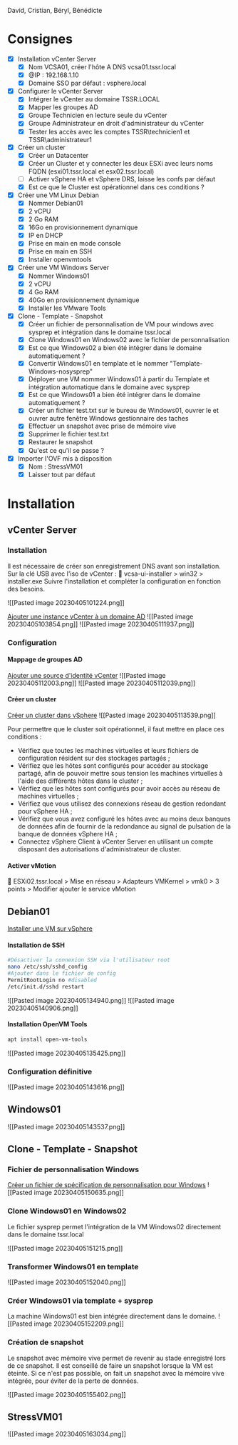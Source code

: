 David, Cristian, Béryl, Bénédicte

# Consignes
- [x] Installation vCenter Server
	- [x] Nom VCSA01, créer l'hôte A DNS vcsa01.tssr.local
	- [x] @IP : 192.168.1.10
	- [x] Domaine SSO par défaut : vsphere.local
- [x] Configurer le vCenter Server
	- [x] Intégrer le vCenter au domaine TSSR.LOCAL
	- [x] Mapper les groupes AD
	- [x] Groupe Technicien en lecture seule du vCenter
	- [x] Groupe Administrateur en droit d'administrateur du vCenter
	- [x] Tester les accès avec les comptes TSSR\\technicien1 et TSSR\\administrateur1
- [x] Créer un cluster
	- [x] Créer un Datacenter
	- [x] Créer un Cluster et y connecter les deux ESXi avec leurs noms FQDN (esxi01.tssr.local et esx02.tssr.local)
	- [ ] Activer vSphere HA et vSphere DRS, laisse les confs par défaut
	- [x] Est ce que le Cluster est opérationnel dans ces conditions ?
- [x] Créer une VM Linux Debian
	- [x] Nommer Debian01
	- [x] 2 vCPU
	- [x] 2 Go RAM
	- [x] 16Go en provisionnement dynamique
	- [x] IP en DHCP
	- [x] Prise en main en mode console
	- [x] Prise en main en SSH
	- [x] Installer openvmtools
- [x] Créer une VM Windows Server
	- [x] Nommer Windows01
	- [x] 2 vCPU
	- [x] 4 Go RAM
	- [x] 40Go en provisionnement dynamique
	- [x] Installer les VMware Tools
- [x] Clone - Template - Snapshot
	- [x] Créer un fichier de personnalisation de VM pour windows avec sysprep et intégration dans le domaine tssr.local
	- [x] Clone Windows01 en Windows02 avec le fichier de personnalisation
	- [x] Est ce que Windows02 a bien été intégrer dans le domaine automatiquement ?
	- [x] Convertir Windows01 en template et le nommer "Template-Windows-nosysprep"
	- [x] Déployer une VM nommer Windows01 à partir du Template et intégration automatique dans le domaine avec sysprep
	- [x] Est ce que Windows01 a bien été intégrer dans le domaine automatiquement ?
	- [x] Créer un fichier test.txt sur le bureau de Windows01, ouvrer le et ouvrer autre fenêtre Windows gestionnaire des taches
	- [x] Effectuer un snapshot avec prise de mémoire vive
	- [x] Supprimer le fichier test.txt
	- [x] Restaurer le snapshot
	- [x] Qu'est ce qu'il se passe ?
- [x] Importer l'OVF mis à disposition
	- [x] Nom : StressVM01
	- [x] Laisser tout par défaut

# Installation
## vCenter Server
### Installation
Il est nécessaire de créer son enregistrement DNS avant son installation. 
Sur la clé USB avec l'iso de vCenter : 
📂 vcsa-ui-installer > win32 > installer.exe
Suivre l'installation et compléter la configuration en fonction des besoins. 

![[Pasted image 20230405101224.png]]


[Ajouter une instance vCenter à un domaine AD](https://docs.vmware.com/fr/VMware-vSphere/7.0/com.vmware.vsphere.authentication.doc/GUID-02C0861B-BC0D-4CDD-BF4E-53A60EF03B71.html)
![[Pasted image 20230405103854.png]]
![[Pasted image 20230405111937.png]]

### Configuration
#### Mappage de groupes AD
[Ajouter une source d'identité vCenter](https://docs.vmware.com/fr/VMware-vSphere/7.0/com.vmware.vsphere.authentication.doc/GUID-B23B1360-8838-4FF2-B074-71643C4CB040.html#GUID-B23B1360-8838-4FF2-B074-71643C4CB040)
![[Pasted image 20230405112003.png]]
![[Pasted image 20230405112039.png]]

#### Créer un cluster
[Créer un cluster dans vSphere](https://docs.vmware.com/fr/VMware-vSphere/7.0/com.vmware.vsphere.avail.doc/GUID-AC35EFDD-F8B7-4FAF-B946-6553D7BDBF31.html)
![[Pasted image 20230405113539.png]]

Pour permettre que le cluster soit opérationnel, il faut mettre en place ces conditions : 
-   Vérifiez que toutes les machines virtuelles et leurs fichiers de configuration résident sur des stockages partagés ;
-   Vérifiez que les hôtes sont configurés pour accéder au stockage partagé, afin de pouvoir mettre sous tension les machines virtuelles à l'aide des différents hôtes dans le cluster ;
-   Vérifiez que les hôtes sont configurés pour avoir accès au réseau de machines virtuelles ;
-   Vérifiez que vous utilisez des connexions réseau de gestion redondant pour vSphere HA ;
-   Vérifiez que vous avez configuré les hôtes avec au moins deux banques de données afin de fournir de la redondance au signal de pulsation de la banque de données vSphere HA ;
-   Connectez vSphere Client à vCenter Server en utilisant un compte disposant des autorisations d'administrateur de cluster.

#### Activer vMotion
📂 ESXi02.tssr.local > Mise en réseau > Adapteurs VMKernel > vmk0 > 3 points > Modifier 
	ajouter le service vMotion

## Debian01
[Installer une VM sur vSphere](https://docs.vmware.com/fr/VMware-Horizon-7/7.13/virtual-desktops/GUID-385F7959-2595-4F11-BC9F-408831A2BD1F.html)

#### Installation de SSH
``` bash
#Désactiver la connexion SSH via l'utilisateur root
nano /etc/ssh/sshd_config
#Ajouter dans le fichier de config
PermitRootLogin no #disabled
/etc/init.d/sshd restart
```
![[Pasted image 20230405134940.png]]
![[Pasted image 20230405140906.png]]
#### Installation OpenVM Tools

``` bash
apt install open-vm-tools
```

![[Pasted image 20230405135425.png]]

### Configuration définitive
![[Pasted image 20230405143616.png]]

## Windows01
![[Pasted image 20230405143537.png]]

## Clone - Template - Snapshot
### Fichier de personnalisation Windows
[Créer un fichier de spécification de personnalisation pour Windows](https://docs.vmware.com/fr/VMware-vSphere/7.0/com.vmware.vsphere.vm_admin.doc/GUID-CAEB6A70-D1CF-446E-BC64-EC42CDB47117.html)
![[Pasted image 20230405150635.png]]

### Clone Windows01 en Windows02
Le fichier sysprep permet l'intégration de la VM Windows02 directement dans le domaine tssr.local

![[Pasted image 20230405151215.png]]

### Transformer Windows01 en template
![[Pasted image 20230405152040.png]]

### Créer Windows01 via template + sysprep
La machine Windows01 est bien intégrée directement dans le domaine. 
![[Pasted image 20230405152209.png]]

### Création de snapshot
Le snapshot avec mémoire vive permet de revenir au stade enregistré lors de ce snapshot.
Il est conseillé de faire un snapshot lorsque la VM est éteinte. Si ce n'est pas possible, on fait un snapshot avec la mémoire vive intégrée, pour éviter de la perte de données. 

![[Pasted image 20230405155402.png]]

## StressVM01
![[Pasted image 20230405163034.png]]

